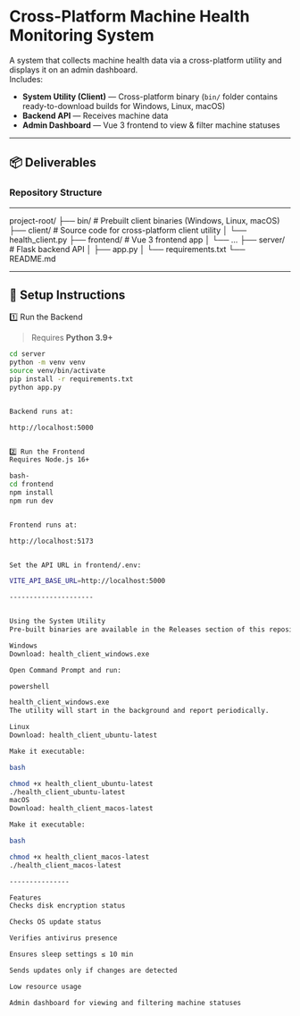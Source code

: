 # Cross-Platform Machine Health Monitoring System

A system that collects machine health data via a cross-platform utility and displays it on an admin dashboard.  
Includes:

- **System Utility (Client)** — Cross-platform binary (`bin/` folder contains ready-to-download builds for Windows, Linux, macOS)
- **Backend API** — Receives machine data
- **Admin Dashboard** — Vue 3 frontend to view & filter machine statuses

---

## 📦 Deliverables

### Repository Structure

---

project-root/
├── bin/ # Prebuilt client binaries (Windows, Linux, macOS)
├── client/ # Source code for cross-platform client utility
│ └── health_client.py
├── frontend/ # Vue 3 frontend app
│ └── ...
├── server/ # Flask backend API
│ ├── app.py
│ └── requirements.txt
└── README.md


---

## 🚀 Setup Instructions

1️⃣ Run the Backend

> Requires **Python 3.9+**

```bash
cd server
python -m venv venv
source venv/bin/activate    
pip install -r requirements.txt
python app.py


Backend runs at:

http://localhost:5000


2️⃣ Run the Frontend
Requires Node.js 16+

bash-  
cd frontend
npm install
npm run dev


Frontend runs at:

http://localhost:5173


Set the API URL in frontend/.env:

VITE_API_BASE_URL=http://localhost:5000

---------------------


Using the System Utility
Pre-built binaries are available in the Releases section of this repository.

Windows
Download: health_client_windows.exe

Open Command Prompt and run:

powershell

health_client_windows.exe
The utility will start in the background and report periodically.

Linux
Download: health_client_ubuntu-latest

Make it executable:

bash

chmod +x health_client_ubuntu-latest
./health_client_ubuntu-latest
macOS
Download: health_client_macos-latest

Make it executable:

bash

chmod +x health_client_macos-latest
./health_client_macos-latest

---------------

Features
Checks disk encryption status

Checks OS update status

Verifies antivirus presence

Ensures sleep settings ≤ 10 min

Sends updates only if changes are detected

Low resource usage

Admin dashboard for viewing and filtering machine statuses